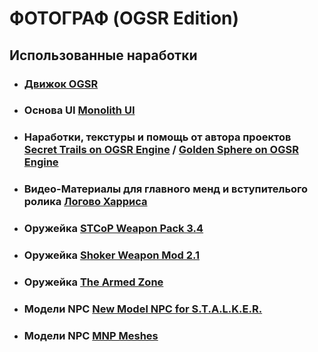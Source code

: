 # ФОТОГРАФ (OGSR Edition)

## Использованные наработки
- ### [Движок OGSR](https://github.com/OGSR/OGSR-Engine/)
- ### Основа UI [Monolith UI](https://ap-pro.ru/forums/topic/2626-ui-monolith-dlya-ogsr-engine/)
- ### Наработки, текстуры и помощь от автора проектов [Secret Trails on OGSR Engine](https://ap-pro.ru/forums/topic/820-secret-trails-on-ogsr-engine/page/2/) / [Golden Sphere on OGSR Engine](https://ap-pro.ru/forums/topic/2545-golden-sphere-on-ogsr-engine/)
- ### Видео-Материалы для главного менд и вступителього ролика [Логово Харриса](https://www.youtube.com/c/%D0%9B%D0%BE%D0%B3%D0%BE%D0%B2%D0%BE%D0%A5%D0%B0%D1%80%D1%80%D0%B8%D1%81%D0%B0/)
- ### Оружейка [STCoP Weapon Pack 3.4](https://ap-pro.ru/stuff/zov_pripjati/stcop-weapon-pack-34-r167/)
- ### Оружейка [Shoker Weapon Mod 2.1](https://ap-pro.ru/forums/topic/357-shoker-weapon-mod-21/)
- ### Оружейка [The Armed Zone](https://www.moddb.com/mods/misery-the-armed-zone)
- ### Модели NPC [New Model NPC for S.T.A.L.K.E.R.](https://stalker-mods.clan.su/load/s_t_a_l_k_e_r_ten_chernobylja/s_t_a_l_k_e_r_ten_chernobylja/new_model_npc_for_s_t_a_l_k_e_r/5-1-0-3248)
- ### Модели NPC [MNP Meshes](https://ap-pro.ru/forums/topic/323-mnp-meshes/)
